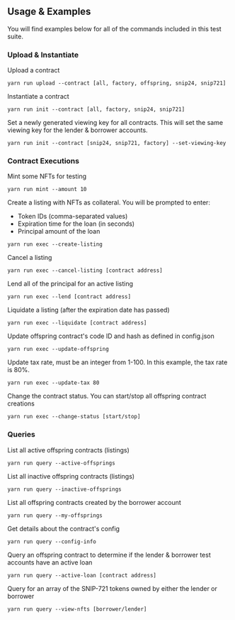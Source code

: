 ## Usage & Examples
You will find examples below for all of the commands included in this test suite.

### Upload & Instantiate

Upload a contract
```angular2html
yarn run upload --contract [all, factory, offspring, snip24, snip721]
```
Instantiate a contract
```angular2html
yarn run init --contract [all, factory, snip24, snip721]
```
Set a newly generated viewing key for all contracts. This will set the same viewing key for the lender & borrower accounts.
```angular2html
yarn run init --contract [snip24, snip721, factory] --set-viewing-key
```

### Contract Executions

Mint some NFTs for testing
```angular2html
yarn run mint --amount 10
```
Create a listing with NFTs as collateral.
You will be prompted to enter:
- Token IDs (comma-separated values)
- Expiration time for the loan (in seconds)
- Principal amount of the loan

```angular2html
yarn run exec --create-listing
```
Cancel a listing
```angular2html
yarn run exec --cancel-listing [contract address]
```
Lend all of the principal for an active listing
```angular2html
yarn run exec --lend [contract address]
```
Liquidate a listing (after the expiration date has passed)
```angular2html
yarn run exec --liquidate [contract address]
```
Update offspring contract's code ID and hash as defined in config.json
```angular2html
yarn run exec --update-offspring
```
Update tax rate, must be an integer from 1-100. In this example, the tax rate is 80%.
```angular2html
yarn run exec --update-tax 80
```
Change the contract status. You can start/stop all offspring contract creations
```angular2html
yarn run exec --change-status [start/stop]
```

### Queries

List all active offspring contracts (listings)
```angular2html
yarn run query --active-offsprings
```
List all inactive offspring contracts (listings)
```angular2html
yarn run query --inactive-offsprings
```
List all offspring contracts created by the borrower account
```angular2html
yarn run query --my-offsprings
```
Get details about the contract's config
```angular2html
yarn run query --config-info
```
Query an offspring contract to determine if the lender & borrower test accounts have an active loan
```angular2html
yarn run query --active-loan [contract address]
```
Query for an array of the SNIP-721 tokens owned by either the lender or borrower
```angular2html
yarn run query --view-nfts [borrower/lender]
```
